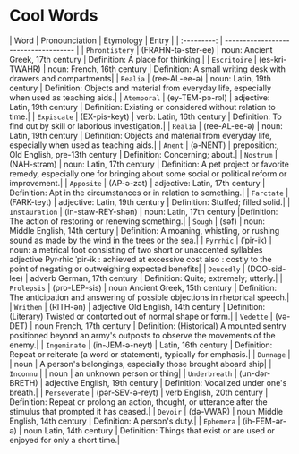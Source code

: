 # Cool Words

| Word      | Pronounciation | Etymology | Entry                          |
| :---------: | ------------------------------------ |
| `Phrontistery` | (FRAHN-tə-ster-ee) | noun: Ancient Greek, 17th century | Definition: A place for thinking.|
| `Escritoire` | (es-kri-TWAHR) | noun: French, 16th century | Definition: A small writing desk with drawers and compartments|
| `Realia` | (ree-AL-ee-ə) | noun: Latin, 19th century | Definition: Objects and material from everyday life, especially when used as teaching aids.|
| `Atemporal` | (ey-TEM-pə-rəl) | adjective: Latin, 19th century | Definition: Existing or considered without relation to time.|
| `Expiscate` | (EX-pis-keyt) | verb: Latin, 16th century | Definition: To find out by skill or laborious investigation.|
| `Realia` | (ree-AL-ee-ə) | noun: Latin, 19th century | Definition: Objects and material from everyday life, especially when used as teaching aids.|
| `Anent` | (ə-NENT) | preposition:, Old English, pre-13th century | Definition: Concerning; about.|
| `Nostrum` | (NAH-strəm) | noun: Latin, 17th century | Definition: A pet project or favorite remedy, especially one for bringing about some social or political reform or improvement.|
| `Apposite` | (AP-ə-zət) | adjective: Latin, 17th century | Definition: Apt in the circumstances or in relation to something.|
| `Farctate` | (FARK-teyt) | adjective: Latin, 19th century | Definition: Stuffed; filled solid.|
| `Instauration` | (in-staw-REY-shən) | noun: Latin, 17th century |Definition: The action of restoring or renewing something.|
| `Sough` | (səf) | noun: Middle English, 14th century | Definition: A moaning, whistling, or rushing sound as made by the wind in the trees or the sea.|
| `Pyrrhic` | (ˈpir-ik) | noun: a metrical foot consisting of two short or unaccented syllables adjective Pyr·​rhic ˈpir-ik : achieved at excessive cost also : costly to the point of negating or outweighing expected benefits|
| `Deucedly` | (DOO-sid-lee) | adverb German, 17th century | Definition: Quite; extremely; utterly.|
| `Prolepsis` | (pro-LEP-sis) | noun Ancient Greek, 15th century | Definition: The anticipation and answering of possible objections in rhetorical speech.|
| `Writhen` | (RITH-ən) | adjective Old English, 14th century | Definition: (Literary) Twisted or contorted out of normal shape or form.|
| `Vedette` | (və-DET) | noun French, 17th century | Definition: (Historical) A mounted sentry positioned beyond an army's outposts to observe the movements of the enemy.|
| `Ingeminate` | (in-JEM-ə-neyt) | Latin, 16th century | Definition: Repeat or reiterate (a word or statement), typically for emphasis.|
| `Dunnage` | | noun | A person's belongings, especially those brought aboard ship|
| `Inconnu` | | noun | an unknown person or thing|
| `Underbreath` | (un-dər-BRETH) | adjective English, 19th century | Definition: Vocalized under one's breath.|
| `Perseverate` | (pər-SEV-ə-reyt) | verb English, 20th century | Definition: Repeat or prolong an action, thought, or utterance after the stimulus that prompted it has ceased.|
| `Devoir` | (də-VWAR) | noun Middle English, 14th century | Definition: A person's duty.|
| `Ephemera` | (ih-FEM-ər-ə) | noun Latin, 14th century | Definition: Things that exist or are used or enjoyed for only a short time.|
